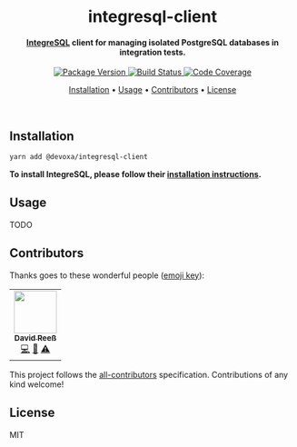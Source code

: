 <!-- Title -->
<h1 align="center">
  integresql-client
</h1>

<!-- Description -->
<h4 align="center">
  <a href="https://github.com/allaboutapps/integresql">IntegreSQL</a> client for managing isolated PostgreSQL databases in integration tests.
</h4>

<!-- Badges -->
<p align="center">
  <a href="https://www.npmjs.com/package/@devoxa/integresql-client">
    <img
      src="https://img.shields.io/npm/v/@devoxa/integresql-client?style=flat-square"
      alt="Package Version"
    />
  </a>

  <a href="https://github.com/devoxa/integresql-client/actions?query=branch%3Amaster+workflow%3A%22Continuous+Integration%22">
    <img
      src="https://img.shields.io/github/actions/workflow/status/devoxa/integresql-client/push.yml?branch=master&style=flat-square"
      alt="Build Status"
    />
  </a>

  <a href="https://codecov.io/github/devoxa/integresql-client">
    <img
      src="https://img.shields.io/codecov/c/github/devoxa/integresql-client/master?style=flat-square"
      alt="Code Coverage"
    />
  </a>
</p>

<!-- Quicklinks -->
<p align="center">
  <a href="#installation">Installation</a> •
  <a href="#usage">Usage</a> •
  <a href="#contributors">Contributors</a> •
  <a href="#license">License</a>
</p>

<br>

## Installation

```bash
yarn add @devoxa/integresql-client
```

**To install IntegreSQL, please follow their
[installation instructions](https://github.com/allaboutapps/integresql#usage).**

## Usage

TODO

## Contributors

Thanks goes to these wonderful people ([emoji key](https://allcontributors.org/docs/en/emoji-key)):

<!-- ALL-CONTRIBUTORS-LIST:START - Do not remove or modify this section -->
<!-- prettier-ignore-start -->
<!-- markdownlint-disable -->
<table>
  <tr>
    <td align="center"><a href="https://www.david-reess.de"><img src="https://avatars3.githubusercontent.com/u/4615516?v=4" width="75px;" alt=""/><br /><sub><b>David Reeß</b></sub></a><br /><a href="https://github.com/devoxa/integresql-client/commits?author=queicherius" title="Code">💻</a> <a href="https://github.com/devoxa/integresql-client/commits?author=queicherius" title="Documentation">📖</a> <a href="https://github.com/devoxa/integresql-client/commits?author=queicherius" title="Tests">⚠️</a></td>
  </tr>
</table>

<!-- markdownlint-enable -->
<!-- prettier-ignore-end -->

<!-- ALL-CONTRIBUTORS-LIST:END -->

This project follows the [all-contributors](https://github.com/all-contributors/all-contributors)
specification. Contributions of any kind welcome!

## License

MIT
